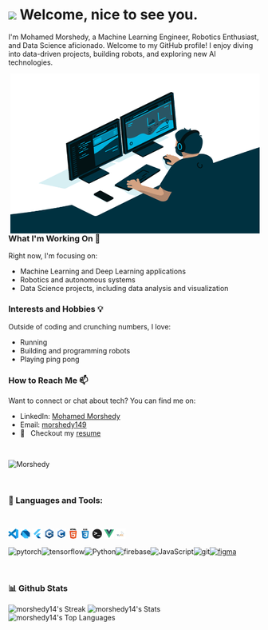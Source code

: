 <h1><img src="https://emojis.slackmojis.com/emojis/images/1531849430/4246/blob-sunglasses.gif?1531849430" width="30"/> Welcome, nice to see you.</h1>


I'm Mohamed Morshedy, a Machine Learning Engineer, Robotics Enthusiast, and Data Science aficionado. Welcome to my GitHub profile! I enjoy diving into data-driven projects, building robots, and exploring new AI technologies.

  <img align="right" alt="GIF" src="https://github.com/morshedy14/morshedy14/blob/main/code.gif?raw=true" width="500" height="320" />
  
### What I'm Working On 🔭
Right now, I'm focusing on:
- Machine Learning and Deep Learning applications
- Robotics and autonomous systems
- Data Science projects, including data analysis and visualization

### Interests and Hobbies 💡
Outside of coding and crunching numbers, I love:
- Running
- Building and programming robots
- Playing ping pong

### How to Reach Me 📫
Want to connect or chat about tech? You can find me on:
- LinkedIn: [Mohamed Morshedy](https://www.linkedin.com/in/mohamed-morshedy-b209731a2/)
- Email: [morshedy149](morshedy149@gmail.com)
- 📝 &nbsp; Checkout my [resume](https://drive.google.com/drive/folders/1Bs_THkbNyRGiCZcoi2U_LXmMeRW_Aq1X?usp=sharing)

 <br>

 <p align="left"> <img src="https://komarev.com/ghpvc/?username=morshedy14" alt="Morshedy" /> </p>
 
 </br>


### 🔨 Languages and Tools:
<br>

<code><img height="20" src="https://raw.githubusercontent.com/github/explore/80688e429a7d4ef2fca1e82350fe8e3517d3494d/topics/visual-studio-code/visual-studio-code.png"></code>
<code><img height="20" src="https://raw.githubusercontent.com/github/explore/80688e429a7d4ef2fca1e82350fe8e3517d3494d/topics/dart/dart.png"></code>
<code><img height="20" src="https://raw.githubusercontent.com/github/explore/80688e429a7d4ef2fca1e82350fe8e3517d3494d/topics/flutter/flutter.png"></code>
<code><img height="20" src="https://raw.githubusercontent.com/github/explore/80688e429a7d4ef2fca1e82350fe8e3517d3494d/topics/cpp/cpp.png"></code>
<code><img height="20" src="https://raw.githubusercontent.com/github/explore/80688e429a7d4ef2fca1e82350fe8e3517d3494d/topics/c/c.png"></code>
<code><img height = "20" src = "https://raw.githubusercontent.com/github/explore/80688e429a7d4ef2fca1e82350fe8e3517d3494d/topics/html/html.png"></code>
<code><img height = "20" src = "https://raw.githubusercontent.com/github/explore/80688e429a7d4ef2fca1e82350fe8e3517d3494d/topics/css/css.png"></code>
<code><img height="20" src="https://raw.githubusercontent.com/github/explore/80688e429a7d4ef2fca1e82350fe8e3517d3494d/topics/terminal/terminal.png"></code>
<code><img height="20" src="https://raw.githubusercontent.com/github/explore/80688e429a7d4ef2fca1e82350fe8e3517d3494d/topics/vue/vue.png"></code>
<code><img height="20" src="https://raw.githubusercontent.com/github/explore/80688e429a7d4ef2fca1e82350fe8e3517d3494d/topics/mysql/mysql.png"></code>

<a href="https://pytorch.org/" target="_blank"> <img align="left" src="https://raw.githubusercontent.com/rahul-jha98/github_readme_icons/main/language_and_tools/square/pytorch/pytorch.svg" alt="pytorch" height="42px"/> </a> 
<a href="https://www.tensorflow.org" target="_blank"> <img align="left" src="https://raw.githubusercontent.com/rahul-jha98/github_readme_icons/main/language_and_tools/square/tensorflow/tensorflow.svg" alt="tensorflow" height="42px"/> </a> 
<a href="https://www.python.org" target="_blank"><img align="left" alt="Python" height ="42px" src="https://raw.githubusercontent.com/rahul-jha98/github_readme_icons/main/language_and_tools/square/python/python.svg"></a>
<a href="https://firebase.google.com/" target="_blank"> <img align="left" src="https://raw.githubusercontent.com/rahul-jha98/github_readme_icons/main/language_and_tools/square/firebase/firebase.svg" alt="firebase" height ="42px"/> </a>
<a href="https://developer.mozilla.org/en-US/docs/Web/JavaScript" target="_blank"> <img align="left" alt="JavaScript" height ="42px"  src="https://raw.githubusercontent.com/rahul-jha98/github_readme_icons/main/language_and_tools/square/javascript/javascript.svg"> </a>
<a href="https://git-scm.com/" target="_blank"> <img src="https://raw.githubusercontent.com/rahul-jha98/github_readme_icons/main/language_and_tools/square/git-scm/git-scm.svg" align="left" alt="git" height='42px'/> </a>
<a href="https://www.figma.com/" target="_blank"> <img src="https://raw.githubusercontent.com/rahul-jha98/github_readme_icons/main/language_and_tools/square/figma/figma.svg" alt="figma" height='42px'/> </a>

<br>


### 📊 Github Stats
![morshedy14's Streak](https://github-readme-streak-stats.herokuapp.com/?user=morshedy14&theme=dracula&hide_border=false)
![morshedy14's Stats](https://github-readme-stats.vercel.app/api?username=morshedy14&theme=dracula&show_icons=true&hide_border=false&count_private=true)
![morshedy14's Top Languages](https://github-readme-stats.vercel.app/api/top-langs/?username=morshedy14&theme=dracula&show_icons=true&hide_border=false&layout=compact)
